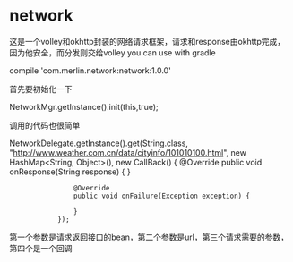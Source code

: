 # network
这是一个volley和okhttp封装的网络请求框架，请求和response由okhttp完成，因为他安全，而分发则交给volley
you can use with gradle

compile 'com.merlin.network:network:1.0.0'

首先要初始化一下 

NetworkMgr.getInstance().init(this,true);


调用的代码也很简单

  NetworkDelegate.getInstance().get(String.class, "http://www.weather.com.cn/data/cityinfo/101010100.html", new HashMap<String, Object>(), new CallBack<String>() {
                    @Override
                    public void onResponse(String response) {
                    }

                    @Override
                    public void onFailure(Exception exception) {

                    }
                });
                
                
第一个参数是请求返回接口的bean，第二个参数是url，第三个请求需要的参数，第四个是一个回调